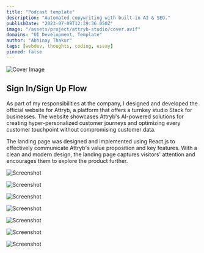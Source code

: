 ```yaml
---
title: "Podcast template"
description: "Automated copywriting with built-in AI & SEO."
publishDate: "2023-07-09T12:39:36.050Z"
image: "/assets/project/attryb-studio/cover.avif"
domains: "UI Development, Template"
author: "Abhinay Thakur"
tags: [webdev, thoughts, coding, essay]
pinned: false
---
```


![Cover Image](/assets/project/attryb-studio/cover.avif)

## Sign In/Sign Up Flow

As part of my responsibilities at the company, I designed and developed the official website for Attryb, a platform that offers a turnkey studio Stack for businesses. The website showcases Attryb's AI-powered solutions for creating hyper-personalized customer journeys and optimizing every customer touchpoint without compromising customer data.

The landing page was designed and implemented using React.js to effectively communicate Attryb's value proposition and key features. With a clean and modern design, the landing page captures visitors' attention and encourages them to explore the product further.

<p><img src="/assets/project/attryb-studio/ss1.avif" alt="Screenshot" class="project-screenshot"/></p>
<p><img src="/assets/project/attryb-studio/ss2.avif" alt="Screenshot" class="project-screenshot"/></p>
<p><img src="/assets/project/attryb-studio/ss3.avif" alt="Screenshot" class="project-screenshot"/></p>
<p><img src="/assets/project/attryb-studio/ss4.avif" alt="Screenshot" class="project-screenshot"/></p>
<p><img src="/assets/project/attryb-studio/ss5.avif" alt="Screenshot" class="project-screenshot"/></p>
<p><img src="/assets/project/attryb-studio/ss6.avif" alt="Screenshot" class="project-screenshot"/></p>
<p><img src="/assets/project/attryb-studio/ss7.avif" alt="Screenshot" class="project-screenshot"/></p>

